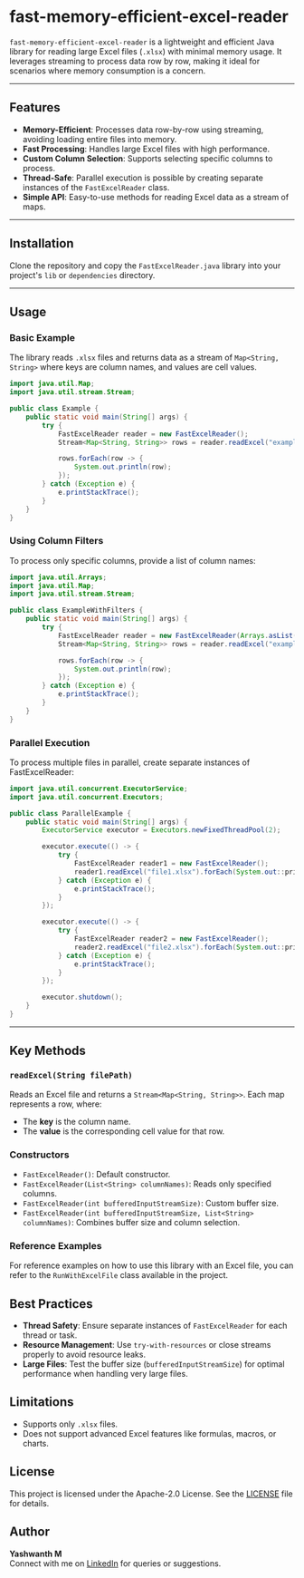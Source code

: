 # fast-memory-efficient-excel-reader

`fast-memory-efficient-excel-reader` is a lightweight and efficient Java library for reading large Excel files (`.xlsx`) with minimal memory usage. It leverages streaming to process data row by row, making it ideal for scenarios where memory consumption is a concern.

---

## Features

- **Memory-Efficient**: Processes data row-by-row using streaming, avoiding loading entire files into memory.
- **Fast Processing**: Handles large Excel files with high performance.
- **Custom Column Selection**: Supports selecting specific columns to process.
- **Thread-Safe**: Parallel execution is possible by creating separate instances of the `FastExcelReader` class.
- **Simple API**: Easy-to-use methods for reading Excel data as a stream of maps.

---

## Installation

Clone the repository and copy the `FastExcelReader.java` library into your project's `lib` or `dependencies` directory.

---

## Usage

### Basic Example

The library reads `.xlsx` files and returns data as a stream of `Map<String, String>` where keys are column names, and values are cell values.

```java
import java.util.Map;
import java.util.stream.Stream;

public class Example {
    public static void main(String[] args) {
        try {
            FastExcelReader reader = new FastExcelReader();
            Stream<Map<String, String>> rows = reader.readExcel("example.xlsx");

            rows.forEach(row -> {
                System.out.println(row);
            });
        } catch (Exception e) {
            e.printStackTrace();
        }
    }
}
```
### Using Column Filters
To process only specific columns, provide a list of column names:

```java
import java.util.Arrays;
import java.util.Map;
import java.util.stream.Stream;

public class ExampleWithFilters {
    public static void main(String[] args) {
        try {
            FastExcelReader reader = new FastExcelReader(Arrays.asList("Name", "Age"));
            Stream<Map<String, String>> rows = reader.readExcel("example.xlsx");

            rows.forEach(row -> {
                System.out.println(row);
            });
        } catch (Exception e) {
            e.printStackTrace();
        }
    }
}
```
### Parallel Execution
To process multiple files in parallel, create separate instances of FastExcelReader:

``` java
import java.util.concurrent.ExecutorService;
import java.util.concurrent.Executors;

public class ParallelExample {
    public static void main(String[] args) {
        ExecutorService executor = Executors.newFixedThreadPool(2);

        executor.execute(() -> {
            try {
                FastExcelReader reader1 = new FastExcelReader();
                reader1.readExcel("file1.xlsx").forEach(System.out::println);
            } catch (Exception e) {
                e.printStackTrace();
            }
        });

        executor.execute(() -> {
            try {
                FastExcelReader reader2 = new FastExcelReader();
                reader2.readExcel("file2.xlsx").forEach(System.out::println);
            } catch (Exception e) {
                e.printStackTrace();
            }
        });

        executor.shutdown();
    }
}
```
---

## Key Methods

### `readExcel(String filePath)`
Reads an Excel file and returns a `Stream<Map<String, String>>`. Each map represents a row, where:
- The **key** is the column name.
- The **value** is the corresponding cell value for that row.

### Constructors
- `FastExcelReader()`: Default constructor.
- `FastExcelReader(List<String> columnNames)`: Reads only specified columns.
- `FastExcelReader(int bufferedInputStreamSize)`: Custom buffer size.
- `FastExcelReader(int bufferedInputStreamSize, List<String> columnNames)`: Combines buffer size and column selection.

### Reference Examples

For reference examples on how to use this library with an Excel file, you can refer to the `RunWithExcelFile` class available in the project.

## Best Practices

- **Thread Safety**: Ensure separate instances of `FastExcelReader` for each thread or task.
- **Resource Management**: Use `try-with-resources` or close streams properly to avoid resource leaks.
- **Large Files**: Test the buffer size (`bufferedInputStreamSize`) for optimal performance when handling very large files.

## Limitations

- Supports only `.xlsx` files.
- Does not support advanced Excel features like formulas, macros, or charts.

## License

This project is licensed under the Apache-2.0 License. See the [LICENSE](https://github.com/Yash0330/fast-memory-efficient-excel-reader/blob/main/LICENSE) file for details.

## Author

**Yashwanth M**  
Connect with me on [LinkedIn](https://www.linkedin.com/in/yash0330) for queries or suggestions.
